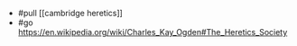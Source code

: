 - #pull [[cambridge heretics]]
- #go https://en.wikipedia.org/wiki/Charles_Kay_Ogden#The_Heretics_Society